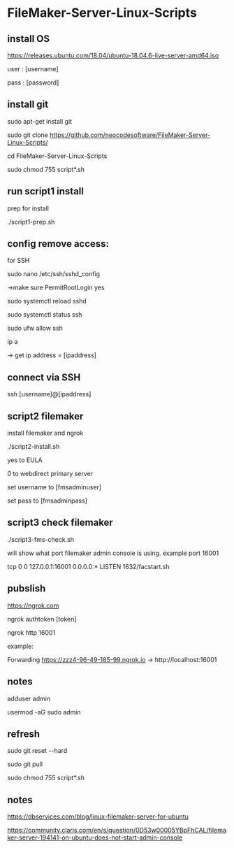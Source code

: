 # FileMaker-Server-Linux-Scripts

## install OS

https://releases.ubuntu.com/18.04/ubuntu-18.04.6-live-server-amd64.iso

user : [username]

pass : [password]


## install git

sudo apt-get install git

sudo git clone https://github.com/neocodesoftware/FileMaker-Server-Linux-Scripts/

cd FileMaker-Server-Linux-Scripts

sudo chmod 755 script*.sh


## run script1 install

prep for install

./script1-prep.sh

## config remove access:

for SSH

sudo nano /etc/ssh/sshd_config

->make sure PermitRootLogin yes

sudo systemctl reload sshd

sudo systemctl status ssh

sudo ufw allow ssh

ip a

-> get ip address = [ipaddress]


## connect via SSH

ssh [username]@[ipaddress]


## script2 filemaker

install filemaker and ngrok

./script2-install.sh

yes to EULA

0 to webdirect primary server

set username to [fmsadminuser]

set pass to [fmsadminpass]


## script3 check filemaker

./script3-fms-check.sh

will show what port filemaker admin console is using. example port 16001

tcp        0      0 127.0.0.1:16001         0.0.0.0:*               LISTEN      1632/facstart.sh

## pubslish

https://ngrok.com

ngrok authtoken [token]

ngrok http 16001

example:

Forwarding                    https://zzz4-96-49-185-99.ngrok.io -> http://localhost:16001

## notes

adduser admin

usermod -aG sudo admin

## refresh

sudo git reset --hard

sudo git pull

sudo chmod 755 script*.sh


## notes

https://dbservices.com/blog/linux-filemaker-server-for-ubuntu

https://community.claris.com/en/s/question/0D53w00005YBpFhCAL/filemaker-server-194141-on-ubuntu-does-not-start-admin-console
